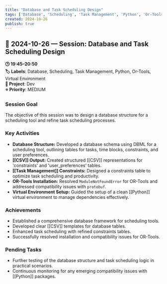 ```yaml
---
title: "Database and Task Scheduling Design"
tags: ['Database', 'Scheduling', 'Task Management', 'Python', 'Or-Tools', 'Virtual Environment']
created: 2024-10-26
publish: true
---
```


## 📅 2024-10-26 — Session: Database and Task Scheduling Design

**🕒 19:45–20:50**  
**🏷️ Labels**: Database, Scheduling, Task Management, Python, Or-Tools, Virtual Environment  
**📂 Project**: Dev  
**⭐ Priority**: MEDIUM  


### Session Goal
The objective of this session was to design a database structure for a scheduling tool and refine task scheduling processes.

### Key Activities
- **Database Structure:** Developed a database schema using DBML for a scheduling tool, outlining tables for tasks, time blocks, constraints, and user preferences.
- **[[CSV]] Output:** Created structured [[CSV]] representations for 'constraints' and 'user_preferences' tables.
- **[[Task Management]] Constraints:** Designed a constraints table to optimize task scheduling and productivity.
- **OR-Tools Installation:** Resolved `ModuleNotFoundError` for OR-Tools and addressed compatibility issues with `protobuf`.
- **Virtual Environment Setup:** Guided the setup of a clean [[Python]] virtual environment to manage dependencies effectively.

### Achievements
- Established a comprehensive database framework for scheduling tools.
- Developed clear [[CSV]] templates for database tables.
- Enhanced task scheduling with refined constraints tables.
- Successfully resolved installation and compatibility issues for OR-Tools.

### Pending Tasks
- Further testing of the database structure and task scheduling logic in practical scenarios.
- Continuous monitoring for any emerging compatibility issues with [[Python]] packages.
